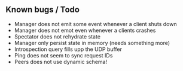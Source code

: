 ## Known bugs / Todo
* Manager does not emit some event whenever a client shuts down
* Manager does not emot even whenever a clients crashes
* Spectator does not rehydrate state
* Manager only persist state in memory (needs something more)
* Introspection query fills upp the UDP buffer
* Ping does not seem to sync request IDs 
* Peers does not use dynamic schema!